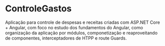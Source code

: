 # ControleGastos

Aplicação para controle de despesas e receitas criadas com ASP.NET Core + Angular, com foco no estudo dos fundamentos do Angular, como
organização da aplicação por módulos, componetização e reaproveitando de componentes, interceptadores de HTPP e route Guards.
